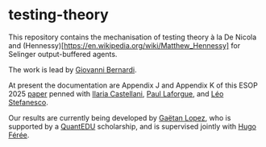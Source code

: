 # testing-theory
This repository contains the mechanisation of testing theory à la De Nicola and (Hennessy)[https://en.wikipedia.org/wiki/Matthew_Hennessy] for Selinger output-buffered agents.

The work is lead by [Giovanni Bernardi](https://www.irif.fr/~gio/).

At present the documentation are Appendix J and Appendix K of this ESOP 2025
[paper](https://www.irif.fr/~gio/papers/esop2025-full-report.pdf) penned with
[Ilaria Castellani](https://www-sop.inria.fr/members/Ilaria.Castellani/),
[Paul Laforgue](https://fr.linkedin.com/in/paul-laforgue-16bb48114),
and [Léo Stefanesco](https://stefanesco.com/).

Our results are currently being developed by [Gaëtan
Lopez](https://www.irif.fr/users/glopez/index), who is supported by a
[QuantEDU](https://quantique.france2030.gouv.fr/talents/programme-de-formation/)
scholarship, and is supervised jointly with [Hugo
Férée](https://hugo.feree.fr/).
